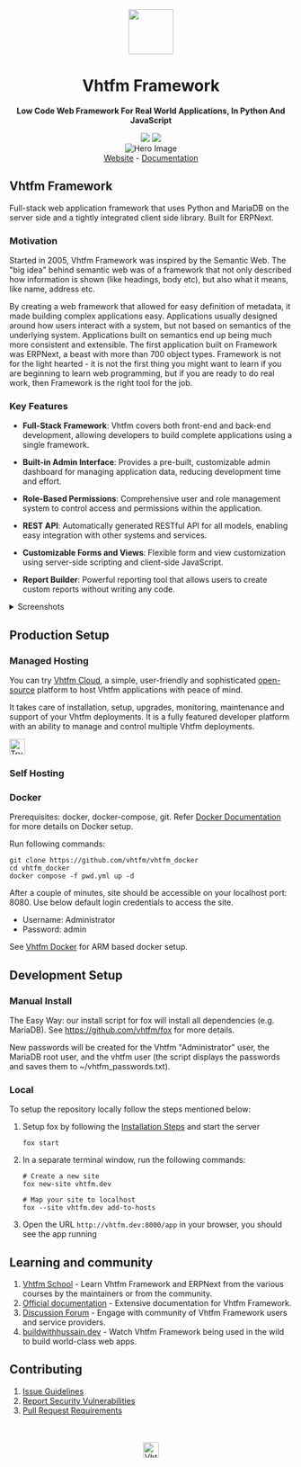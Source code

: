 <div align="center" markdown="1">
	<img src=".github/framework-logo-new.svg" width="80" height="80"/>
	<h1>Vhtfm Framework</h1>

 **Low Code Web Framework For Real World Applications, In Python And JavaScript**
</div>

<div align="center">
	<a target="_blank" href="#LICENSE" title="License: MIT"><img src="https://img.shields.io/badge/License-MIT-success.svg"></a>
	<a href="https://codecov.io/gh/vhtfm/vhtfm"><img src="https://codecov.io/gh/vhtfm/vhtfm/branch/develop/graph/badge.svg?token=XoTa679hIj"/></a>
</div>
<div align="center">
	<img src=".github/hero-image.png" alt="Hero Image" />
</div>
<div align="center">
    <a href="https://vhtfm.io/framework">Website</a>
    -
    <a href="https://docs.vhtfm.io/framework">Documentation</a>
</div>

## Vhtfm Framework
Full-stack web application framework that uses Python and MariaDB on the server side and a tightly integrated client side library. Built for ERPNext.

### Motivation
Started in 2005, Vhtfm Framework was inspired by the Semantic Web. The "big idea" behind semantic web was of a framework that not only described how information is shown (like headings, body etc), but also what it means, like name, address etc.

By creating a web framework that allowed for easy definition of metadata, it made building complex applications easy. Applications usually designed around how users interact with a system, but not based on semantics of the underlying system. Applications built on semantics end up being much more consistent and extensible. The first application built on Framework was ERPNext, a beast with more than 700 object types. Framework is not for the light hearted - it is not the first thing you might want to learn if you are beginning to learn web programming, but if you are ready to do real work, then Framework is the right tool for the job.

### Key Features

- **Full-Stack Framework**: Vhtfm covers both front-end and back-end development, allowing developers to build complete applications using a single framework.

- **Built-in Admin Interface**: Provides a pre-built, customizable admin dashboard for managing application data, reducing development time and effort.

- **Role-Based Permissions**: Comprehensive user and role management system to control access and permissions within the application.

- **REST API**: Automatically generated RESTful API for all models, enabling easy integration with other systems and services.

- **Customizable Forms and Views**: Flexible form and view customization using server-side scripting and client-side JavaScript.

- **Report Builder**: Powerful reporting tool that allows users to create custom reports without writing any code.

<details>
<summary>Screenshots</summary>

![List View](.github/fw-list-view.png)
![Form View](.github/fw-form-view.png)
![Role Permission Manager](.github/fw-rpm.png)
</details>

## Production Setup

### Managed Hosting

You can try [Vhtfm Cloud](https://vhtfmcloud.com), a simple, user-friendly and sophisticated [open-source](https://github.com/vhtfm/press) platform to host Vhtfm applications with peace of mind.

It takes care of installation, setup, upgrades, monitoring, maintenance and support of your Vhtfm deployments. It is a fully featured developer platform with an ability to manage and control multiple Vhtfm deployments.

<div>
    <a href="https://vhtfmcloud.com/" target="_blank">
        <picture>
            <source media="(prefers-color-scheme: dark)" srcset="https://vhtfm.io/files/try-on-fc-white.png">
            <img src="https://vhtfm.io/files/try-on-fc-black.png" alt="Try on Vhtfm Cloud" height="28" />
        </picture>
    </a>
</div>

### Self Hosting

### Docker
Prerequisites: docker, docker-compose, git. Refer [Docker Documentation](https://docs.docker.com) for more details on Docker setup.

Run following commands:

```
git clone https://github.com/vhtfm/vhtfm_docker
cd vhtfm_docker
docker compose -f pwd.yml up -d
```

After a couple of minutes, site should be accessible on your localhost port: 8080. Use below default login credentials to access the site.
- Username: Administrator
- Password: admin

See [Vhtfm Docker](https://github.com/vhtfm/vhtfm_docker?tab=readme-ov-file#to-run-on-arm64-architecture-follow-this-instructions) for ARM based docker setup.

## Development Setup
### Manual Install

The Easy Way: our install script for fox will install all dependencies (e.g. MariaDB). See https://github.com/vhtfm/fox for more details.

New passwords will be created for the Vhtfm "Administrator" user, the MariaDB root user, and the vhtfm user (the script displays the passwords and saves them to ~/vhtfm_passwords.txt).

### Local

To setup the repository locally follow the steps mentioned below:

1. Setup fox by following the [Installation Steps](https://docs.vhtfm.io/framework/user/en/installation) and start the server
   ```
   fox start
   ```

2. In a separate terminal window, run the following commands:
   ```
   # Create a new site
   fox new-site vhtfm.dev
   
   # Map your site to localhost
   fox --site vhtfm.dev add-to-hosts
   ```

3. Open the URL `http://vhtfm.dev:8000/app` in your browser, you should see the app running

## Learning and community

1. [Vhtfm School](https://vhtfm.school) - Learn Vhtfm Framework and ERPNext from the various courses by the maintainers or from the community.
2. [Official documentation](https://docs.vhtfm.io/framework) - Extensive documentation for Vhtfm Framework.
3. [Discussion Forum](https://discuss.vhtfm.io/) - Engage with community of Vhtfm Framework users and service providers.
4. [buildwithhussain.dev](https://buildwithhussain.dev) - Watch Vhtfm Framework being used in the wild to build world-class web apps.

## Contributing

1. [Issue Guidelines](https://github.com/vhtfm/vhterp/wiki/Issue-Guidelines)
1. [Report Security Vulnerabilities](https://vhtfm.io/security)
1. [Pull Request Requirements](https://github.com/vhtfm/vhterp/wiki/Contribution-Guidelines)

<br>
<br>
<div align="center">
	<a href="https://vhtfm.io" target="_blank">
		<picture>
			<source media="(prefers-color-scheme: dark)" srcset="https://vhtfm.io/files/Vhtfm-white.png">
			<img src="https://vhtfm.io/files/Vhtfm-black.png" alt="Vhtfm Technologies" height="28"/>
		</picture>
	</a>
</div>